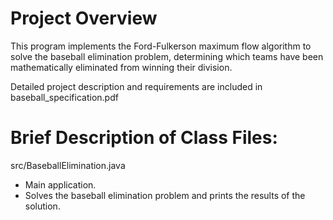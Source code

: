 # Project Overview
This program implements the Ford-Fulkerson maximum flow algorithm to solve the baseball elimination 
problem, determining which teams have been mathematically eliminated from winning their division.

Detailed project description and requirements are included in baseball_specification.pdf


# Brief Description of Class Files:

src/BaseballElimination.java
- Main application.
- Solves the baseball elimination problem and prints the results of the solution.
